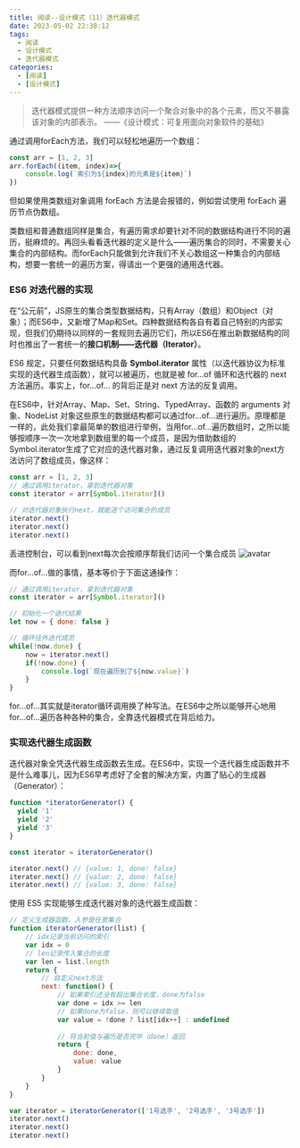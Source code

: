 ```yaml
---
title: 阅读--设计模式（11）迭代器模式
date: 2023-05-02 22:38:12
tags:
  - 阅读
  - 设计模式
  - 迭代器模式
categories:
  - [阅读]
  - [设计模式]
---
```


> 迭代器模式提供一种方法顺序访问一个聚合对象中的各个元素，而又不暴露该对象的内部表示。 ——《设计模式：可复用面向对象软件的基础》

通过调用forEach方法，我们可以轻松地遍历一个数组：
```js
const arr = [1, 2, 3]
arr.forEach((item, index)=>{
    console.log(`索引为${index}的元素是${item}`)
})
```

但如果使用类数组对象调用 forEach 方法是会报错的，例如尝试使用 forEach 遍历节点伪数组。

类数组和普通数组同样是集合，有遍历需求却要针对不同的数据结构进行不同的遍历，挺麻烦的。再回头看看迭代器的定义是什么——遍历集合的同时，不需要关心集合的内部结构。而forEach只能做到允许我们不关心数组这一种集合的内部结构，想要一套统一的遍历方案，得请出一个更强的通用迭代器。

### ES6 对迭代器的实现
在“公元前”，JS原生的集合类型数据结构，只有Array（数组）和Object（对象）；而ES6中，又新增了Map和Set。四种数据结构各自有着自己特别的内部实现，但我们仍期待以同样的一套规则去遍历它们，所以ES6在推出新数据结构的同时也推出了一套统一的**接口机制——迭代器（Iterator）**。

ES6 规定，只要任何数据结构具备 **Symbol.iterator** 属性（以迭代器协议为标准实现的迭代器生成函数），就可以被遍历，也就是被 for...of 循环和迭代器的 next 方法遍历。事实上，for...of... 的背后正是对 next 方法的反复调用。

在ES6中，针对Array、Map、Set、String、TypedArray、函数的 arguments 对象、NodeList 对象这些原生的数据结构都可以通过for...of...进行遍历。原理都是一样的，此处我们拿最简单的数组进行举例，当用for...of...遍历数组时，之所以能够按顺序一次一次地拿到数组里的每一个成员，是因为借助数组的Symbol.iterator生成了它对应的迭代器对象，通过反复调用迭代器对象的next方法访问了数组成员，像这样：

```js
const arr = [1, 2, 3]
// 通过调用iterator，拿到迭代器对象
const iterator = arr[Symbol.iterator]()

// 对迭代器对象执行next，就能逐个访问集合的成员
iterator.next()
iterator.next()
iterator.next()
```
丢进控制台，可以看到next每次会按顺序帮我们访问一个集合成员
![avatar](https://p1-jj.byteimg.com/tos-cn-i-t2oaga2asx/gold-user-assets/2019/4/5/169ec24b62991e56~tplv-t2oaga2asx-zoom-in-crop-mark:3024:0:0:0.awebp)

而for...of...做的事情，基本等价于下面这通操作：
```js
// 通过调用iterator，拿到迭代器对象
const iterator = arr[Symbol.iterator]()

// 初始化一个迭代结果
let now = { done: false }

// 循环往外迭代成员
while(!now.done) {
    now = iterator.next()
    if(!now.done) {
        console.log(`现在遍历到了${now.value}`)
    }
}
```
for...of...其实就是iterator循环调用换了种写法。在ES6中之所以能够开心地用for...of...遍历各种各种的集合，全靠迭代器模式在背后给力。

### 实现迭代器生成函数
迭代器对象全凭迭代器生成函数去生成。在ES6中，实现一个迭代器生成函数并不是什么难事儿，因为ES6早考虑好了全套的解决方案，内置了贴心的生成器（Generator）：

```js
function *iteratorGenerator() {
  yield '1'
  yield '2'
  yield '3'
}

const iterator = iteratorGenerator()

iterator.next() // {value: 1, done: false}
iterator.next() // {value: 2, done: false}
iterator.next() // {value: 3, done: false}
```

使用 ES5 实现能够生成迭代器对象的迭代器生成函数：
```js
// 定义生成器函数，入参是任意集合
function iteratorGenerator(list) {
    // idx记录当前访问的索引
    var idx = 0
    // len记录传入集合的长度
    var len = list.length
    return {
        // 自定义next方法
        next: function() {
            // 如果索引还没有超出集合长度，done为false
            var done = idx >= len
            // 如果done为false，则可以继续取值
            var value = !done ? list[idx++] : undefined
            
            // 将当前值与遍历是否完毕（done）返回
            return {
                done: done,
                value: value
            }
        }
    }
}

var iterator = iteratorGenerator(['1号选手', '2号选手', '3号选手'])
iterator.next()
iterator.next()
iterator.next()
```
